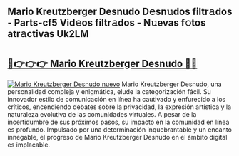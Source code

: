 ## Mario Kreutzberger Desnudo D𝚎sn𝚞dos filtr𝚊dos - Parts-cf5 Vid𝚎os filtr𝚊dos - N𝚞evas f𝚘tos atr𝚊ctivas Uk2LM

# <h2><a href="http://mb7yxwa.tromn.icu/?c=Mario+Kreutzberger+Desnudo">🔗👉👉👉 Mario Kreutzberger Desnudo 🔗🔗</a></h2>

[![Mario Kreutzberger Desnudo nuevo](https://i.imgur.com/pEAQMta.gif)](http://mb7yxwa.tromn.icu/?c=Mario+Kreutzberger+Desnudo)
Mario Kreutzberger Desnudo, una personalidad compleja y enigmática, elude la categorización fácil. Su innovador estilo de comunicación en línea ha cautivado y enfurecido a los críticos, encendiendo debates sobre la privacidad, la expresión artística y la naturaleza evolutiva de las comunidades virtuales. A pesar de la incertidumbre de sus próximos pasos, su impacto en la comunidad en línea es profundo. Impulsado por una determinación inquebrantable y un encanto innegable, el progreso de Mario Kreutzberger Desnudo en el ámbito digital es implacable.
